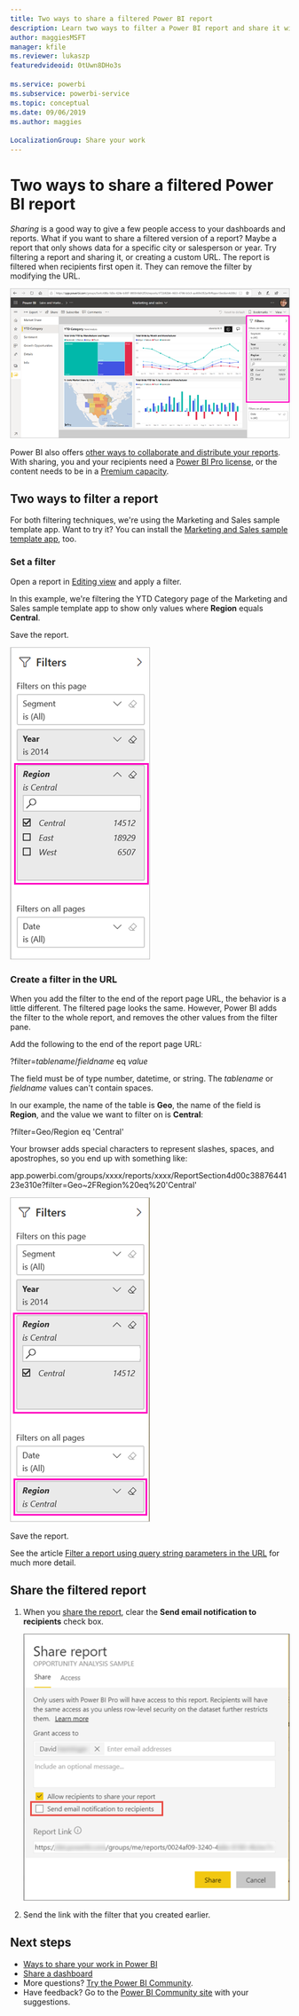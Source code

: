 ```yaml
---
title: Two ways to share a filtered Power BI report
description: Learn two ways to filter a Power BI report and share it with coworkers in your organization.
author: maggiesMSFT
manager: kfile
ms.reviewer: lukaszp
featuredvideoid: 0tUwn8DHo3s

ms.service: powerbi
ms.subservice: powerbi-service
ms.topic: conceptual
ms.date: 09/06/2019
ms.author: maggies

LocalizationGroup: Share your work
---
```

# Two ways to share a filtered Power BI report
*Sharing* is a good way to give a few people access to your dashboards and reports. What if you want to share a filtered version of a report? Maybe a report that only shows data for a specific city or salesperson or year. Try filtering a report and sharing it, or creating a custom URL. The report is filtered when recipients first open it. They can remove the filter by modifying the URL. 

![Report filtered](media/service-share-reports/power-bi-share-filter-pane-report.png)

Power BI also offers [other ways to collaborate and distribute your reports](service-how-to-collaborate-distribute-dashboards-reports.md). With sharing, you and your recipients need a [Power BI Pro license](service-features-license-type.md), or the content needs to be in a [Premium capacity](service-premium-what-is.md). 

## Two ways to filter a report

For both filtering techniques, we're using the Marketing and Sales sample template app. Want to try it? You can install the [Marketing and Sales sample template app](https://appsource.microsoft.com/product/power-bi/microsoft-retail-analysis-sample.salesandmarketingsample?tab=Overview), too.

### Set a filter

Open a report in [Editing view](consumer/end-user-reading-view.md) and apply a filter.

In this example, we're filtering the YTD Category page of the Marketing and Sales sample template app to show only values where **Region** equals **Central**. 

Save the report.
 
![Report filter pane](media/service-share-reports/power-bi-share-report-filter.png)

### Create a filter in the URL

When you add the filter to the end of the report page URL, the behavior is a little different. The filtered page looks the same. However, Power BI adds the filter to the whole report, and removes the other values from the filter pane.  

Add the following to the end of the report page URL:
   
?filter=*tablename*/*fieldname* eq *value*
   
The field must be of type number, datetime, or string. The *tablename* or *fieldname* values can't contain spaces.
   
In our example, the name of the table is **Geo**, the name of the field is **Region**, and the value we want to filter on is **Central**:
   
?filter=Geo/Region eq 'Central'

Your browser adds special characters to represent slashes, spaces, and apostrophes, so you end up with something like:
   
app.powerbi.com/groups/xxxx/reports/xxxx/ReportSection4d00c3887644123e310e?filter=Geo~2FRegion%20eq%20'Central'

![Report with URL filter](media/service-share-reports/power-bi-share-report-filter-url.png)

Save the report.

See the article [Filter a report using query string parameters in the URL](service-url-filters.md) for much more detail.

## Share the filtered report

1. When you [share the report](service-share-dashboards.md), clear the **Send email notification to recipients** check box.

    ![Share report dialog box](media/service-share-reports/power-bi-share-report-dialog.png)

4. Send the link with the filter that you created earlier.

## Next steps
* [Ways to share your work in Power BI](service-how-to-collaborate-distribute-dashboards-reports.md)
* [Share a dashboard](service-share-dashboards.md)
* More questions? [Try the Power BI Community](http://community.powerbi.com/).
* Have feedback? Go to the [Power BI Community site](https://community.powerbi.com/) with your suggestions.

